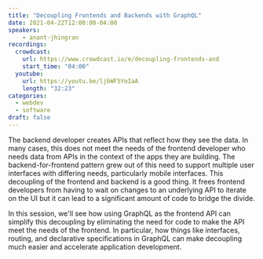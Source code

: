 ```yaml
---
title: "Decoupling Frontends and Backends with GraphQL"
date: 2021-04-22T12:00:00-04:00
speakers:
    - anant-jhingran
recordings:
  crowdcast:
    url: https://www.crowdcast.io/e/decoupling-frontends-and
    start_time: "04:00"
  youtube:
    url: https://youtu.be/ljbWF5YoIaA
    length: "32:23"
categories:
  - webdev
  - software
draft: false
---
```


The backend developer creates APIs that reflect how they see the data. In many cases, this does not meet the needs of the frontend developer who needs data from APIs in the context of the apps they are building. The backend-for-frontend pattern grew out of this need to support multiple user interfaces with differing needs, particularly mobile interfaces. This decoupling of the frontend and backend is a good thing. It frees frontend developers from having to wait on changes to an underlying API to iterate on the UI but it can lead to a significant amount of code to bridge the divide.

In this session, we'll see how using GraphQL as the frontend API can simplify this decoupling by eliminating the need for code to make the API meet the needs of the frontend. In particular, how things like interfaces, routing, and declarative specifications in GraphQL can make decoupling much easier and accelerate application development.
